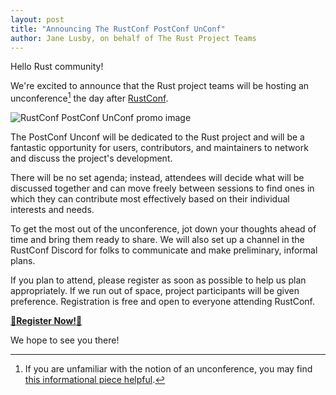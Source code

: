 ```yaml
---
layout: post
title: "Announcing The RustConf PostConf UnConf"
author: Jane Lusby, on behalf of The Rust Project Teams
---
```


Hello Rust community!

We're excited to announce that the Rust project teams will be hosting an
unconference[^1] the day after [RustConf].

![RustConf PostConf UnConf promo image](../../../images/2022-06-28-rust-unconference/Eventbrite_Unconf.jpg)

The PostConf Unconf will be dedicated to the Rust project and will be a
fantastic opportunity for users, contributors, and maintainers to network and
discuss the project's development.

There will be no set agenda; instead, attendees will decide what will be
discussed together and can move freely between sessions to find ones in which
they can contribute most effectively based on their individual interests and
needs.

To get the most out of the unconference, jot down your thoughts ahead of time
and bring them ready to share. We will also set up a channel in the RustConf
Discord for folks to communicate and make preliminary, informal plans.

If you plan to attend, please register as soon as possible to help us plan
appropriately. If we run out of space, project participants will be given preference.
Registration is free and open to everyone attending RustConf.

**[🚨Register Now!🚨][registration]**

We hope to see you there!

[^1]: If you are unfamiliar with the notion of an unconference, you may find [this informational piece helpful](https://universityinnovation.org/wiki/Resource:How_to_organize_an_unconference).

[RustConf]: https://rustconf.com
[registration]: https://www.eventbrite.com/e/rustconf-postconf-unconf-registration-373057423797
